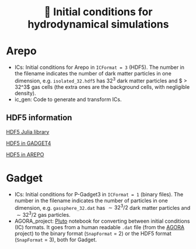 <div align="center">
    <h1>💱 Initial conditions for hydrodynamical simulations</h1>
</div>

# Arepo

- ICs: Initial conditions for Arepo in `ICFormat = 3` (HDF5). The number in the filename indicates the number of dark matter particles in one dimension, e.g. `isolated_32.hdf5` has $32^3$ dark matter particles and $ > 32^3$ gas cells (the extra ones are the background cells, with negligible density).
- ic_gen: Code to generate and transform ICs.

## HDF5 information

[HDF5 Julia library](https://juliaio.github.io/HDF5.jl/stable/)

[HDF5 in GADGET4](https://wwwmpa.mpa-garching.mpg.de/gadget4/06_snapshotformat/#hdf5-file-format)

[HDF5 in AREPO](https://arepo-code.org/wp-content/userguide/snapshotformat.html#format-3-hdf5)

# Gadget

- ICs: Initial conditions for P-Gadget3 in `ICFormat = 1` (binary files). The number in the filename indicates the number of particles in one dimension, e.g. `gassphere_32.dat` has $\sim 32^3 / 2$ dark matter particles and $\sim 32^3 / 2$ gas particles.
- AGORA_project: [Pluto](https://github.com/fonsp/Pluto.jl) notebook for converting between initial conditions (IC) formats. It goes from a human readable `.dat` file (from the [AGORA](https://sites.google.com/site/santacruzcomparisonproject/data) project) to the binary format (`SnapFormat` = 2) or the HDF5 format (`SnapFormat` = 3), both for Gadget.
